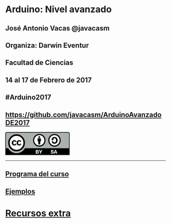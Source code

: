 # Arduino: Nivel avanzado


## José Antonio Vacas @javacasm
## Organiza: Darwin Eventur
## Facultad de Ciencias
## 14 al 17 de Febrero de 2017
##								#Arduino2017
## https://github.com/javacasm/ArduinoAvanzadoDE2017
![CC](./images/Licencia_CC_peque.png)



* * *


## [Programa del curso](./programa.md)

## [Ejemplos](./proyectos.md)


# [Recursos extra](./Extra)
